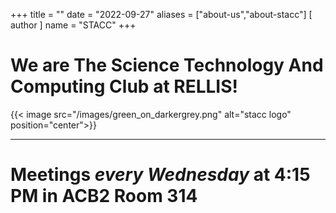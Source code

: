 +++
title = ""
date = "2022-09-27"
aliases = ["about-us","about-stacc"]
[ author ]
  name = "STACC"
+++

# We are The Science Technology And Computing Club at RELLIS!
{{< image src="/images/green_on_darkergrey.png" alt="stacc logo" position="center">}}


------------------------------------------------------------------------------------------------------

# Meetings *every Wednesday* at 4:15 PM in ACB2 Room 314 




